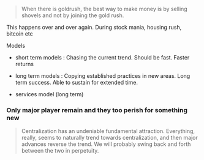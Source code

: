 
> When there is goldrush, the best way to make money is by selling shovels and not by joining the gold rush.

This happens over and over again. During stock mania, housing rush, bitcoin etc

Models
- short term models : Chasing the current trend. Should be fast. Faster returns
- long term models : Copying established practices in new areas. Long term success. Able to sustain for extended time.

- services model (long term) 

### Only major player remain and they too perish for something new
> Centralization has an undeniable fundamental attraction. Everything, really, seems to naturally trend towards centralization, and then major advances reverse the trend. We will probably swing back and forth between the two in perpetuity.

